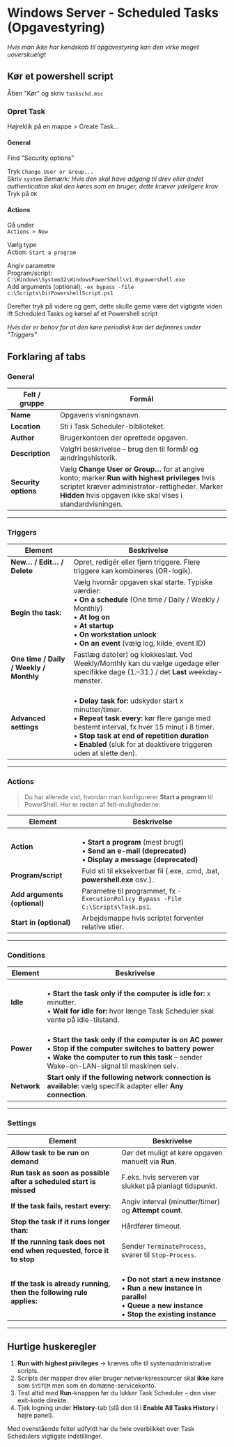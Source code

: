 
# Windows Server - Scheduled Tasks (Opgavestyring)
*Hvis man ikke har kendskab til opgavestyring kan den virke meget uoverskueligt*

## Kør et powershell script

Åben "Kør" og skriv `taskschd.msc`

### Opret Task
Højreklik på en mappe > Create Task...

#### General
Find "Security options"

Tryk `Change User or Group...`  
Skriv `system`  *Bemærk: Hvis den skal have adgang til drev eller andet authentication skal den køres som en bruger, dette kræver ydeligere krav*  
Tryk på `OK`  

#### Actions


Gå under  
`Actions > New`

Vælg type  
Action: `Start a program`

Angiv parametre  
Program/script: `C:\Windows\System32\WindowsPowerShell\v1.0\powershell.exe`  
Add arguments (optional): `-ex bypass -file c:\Scripts\DitPowershellScript.ps1`  

Derefter tryk på videre og gem, dette skulle gerne være det vigtigste viden ift Scheduled Tasks og kørsel af et Powershell script  

*Hvis der er behov for at den køre periodisk kan det defineres under "Triggers"*


## Forklaring af tabs

### General

| Felt / gruppe | Formål |
|---------------|--------|
| **Name** | Opgavens visningsnavn. |
| **Location** | Sti i Task Scheduler-biblioteket. |
| **Author** | Brugerkontoen der oprettede opgaven. |
| **Description** | Valgfri beskrivelse – brug den til formål og ændringshistorik. |
| **Security options** | Vælg **Change User or Group…** for at angive konto; marker **Run with highest privileges** hvis scriptet kræver administrator-rettigheder. Marker **Hidden** hvis opgaven ikke skal vises i standardvisningen. |

---

### Triggers

| Element | Beskrivelse |
|---------|-------------|
| **New… / Edit… / Delete** | Opret, redigér eller fjern triggere. Flere triggere kan kombineres (OR-logik). |
| **Begin the task:** | Vælg hvornår opgaven skal starte. Typiske værdier:<br>• **On a schedule** (One time / Daily / Weekly / Monthly)<br>• **At log on**<br>• **At startup**<br>• **On workstation unlock**<br>• **On an event** (vælg log, kilde, event ID) |
| **One time / Daily / Weekly / Monthly** | Fastlæg dato(er) og klokkeslæt. Ved Weekly/Monthly kan du vælge ugedage eller specifikke dage (1.–31.) / det **Last** weekday-mønster. |
| **Advanced settings** | <br>• **Delay task for:** udskyder start x minutter/timer.<br>• **Repeat task every:** kør flere gange med bestemt interval, fx hver 15 minut i 8 timer.<br>• **Stop task at end of repetition duration**<br>• **Enabled** (sluk for at deaktivere triggeren uden at slette den). |

---

### Actions

> Du har allerede vist, hvordan man konfigurerer **Start a program** til PowerShell. Her er resten af felt-mulighederne:

| Element | Beskrivelse |
|---------|-------------|
| **Action** | <br>• **Start a program** (mest brugt)<br>• **Send an e-mail (deprecated)**<br>• **Display a message (deprecated)** |
| **Program/script** | Fuld sti til eksekverbar fil (.exe, .cmd, .bat, **powershell.exe** osv.). |
| **Add arguments (optional)** | Parametre til programmet, fx `-ExecutionPolicy Bypass -File C:\Scripts\Task.ps1`. |
| **Start in (optional)** | Arbejdsmappe hvis scriptet forventer relative stier. |

---

### Conditions

| Element | Beskrivelse |
|---------|-------------|
| **Idle** | <br>• **Start the task only if the computer is idle for:** x minutter.<br>• **Wait for idle for:** hvor længe Task Scheduler skal vente på idle-tilstand. |
| **Power** | <br>• **Start the task only if the computer is on AC power**<br>• **Stop if the computer switches to battery power**<br>• **Wake the computer to run this task** – sender Wake-on-LAN-signal til maskinen selv. |
| **Network** | **Start only if the following network connection is available:** vælg specifik adapter eller **Any connection**. |

---

### Settings

| Element | Beskrivelse |
|---------|-------------|
| **Allow task to be run on demand** | Gør det muligt at køre opgaven manuelt via **Run**. |
| **Run task as soon as possible after a scheduled start is missed** | F.eks. hvis serveren var slukket på planlagt tidspunkt. |
| **If the task fails, restart every:** | Angiv interval (minutter/timer) og **Attempt count**. |
| **Stop the task if it runs longer than:** | Hårdfører timeout. |
| **If the running task does not end when requested, force it to stop** | Sender `TerminateProcess`, svarer til `Stop-Process`. |
| **If the task is already running, then the following rule applies:** | <br>• **Do not start a new instance**<br>• **Run a new instance in parallel**<br>• **Queue a new instance**<br>• **Stop the existing instance** |

---

## Hurtige huskeregler

1. **Run with highest privileges** → kræves ofte til systemadministrative scripts.  
2. Scripts der mapper drev eller bruger netværksressourcer skal **ikke** køre som `SYSTEM` men som en domæne-servicekonto.  
3. Test altid med **Run**-knappen før du lukker Task Scheduler – den viser exit-kode direkte.  
4. Tjek logning under **History**-tab (slå den til i **Enable All Tasks History** i højre panel).  

Med ovenstående felter udfyldt har du hele overblikket over Task Schedulers vigtigste indstillinger.